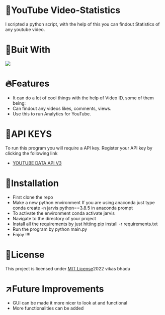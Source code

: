 # :mag_right:YouTube Video-Statistics
I scripted a python script, with the help of this you can findout Statistics of any youtube video.

# :hammer:Buit With
<img src="https://img.shields.io/badge/Python-FFD43B?style=for-the-badge&logo=python&logoColor=blue">

# :fire:Features
* It can do a lot of cool things with the help of Video ID, some of them being:
* Can findout any videos likes, comments, views.
* Use this to run Analytics for YouTube.

# :pencil:API KEYS
To run this program you will require a API key. Register your API key by clicking the following link
* [YOUTUBE DATA API V3](https://developers.google.com/youtube/v3/getting-started)

# :pushpin:Installation
* First clone the repo
* Make a new python environment If you are using anaconda just type conda create -n jarvis python==3.8.5 in anaconda prompt
* To activate the environment conda activate jarvis
* Navigate to the directory of your project
* Install all the requirements by just hitting pip install -r requirements.txt
* Run the program by python main.py
* Enjoy !!!!

# :name_badge:License 
This project is licensed under [MIT License](https://github.com/beingvikasbhadu/YouTube-Video-Statistics/new/main)2022 vikas bhadu


# :arrow_upper_right:Future Improvements
* GUI can be made it more nicer to look at and functional
* More functionalities can be added
